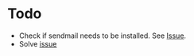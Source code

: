 # Todo
- Check if sendmail needs to be installed. See [Issue](https://github.com/bitnami/containers/issues/63311).
- Solve [issue](https://github.com/bitnami/containers/issues/72747)